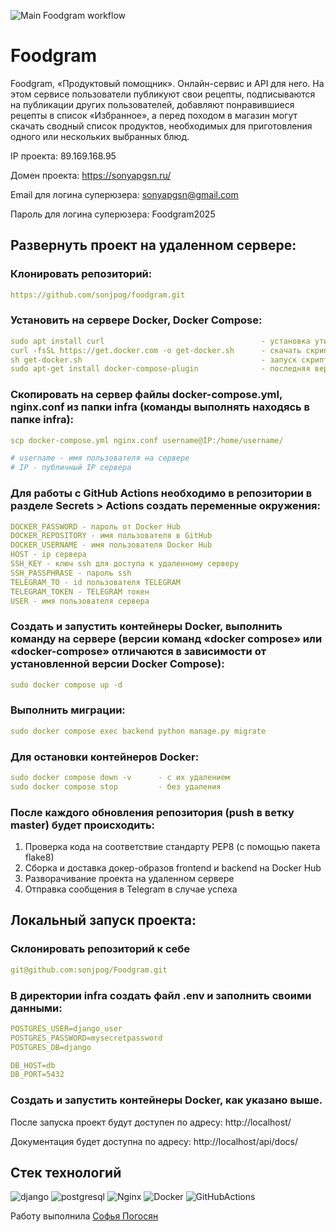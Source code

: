 ![Main Foodgram workflow ](https://github.com/sonjpog/foodgram/actions/workflows/main.yml/badge.svg)

#  Foodgram

Foodgram, «Продуктовый помощник». Онлайн-сервис и API для него. На этом сервисе пользователи публикуют свои рецепты, подписываются на публикации других пользователей, добавляют понравившиеся рецепты в список «Избранное», а перед походом в магазин могут скачать сводный список продуктов, необходимых для приготовления одного или нескольких выбранных блюд.

IP проекта: 89.169.168.95

Домен проекта: https://sonyapgsn.ru/

Email для логина суперюзера: sonyapgsn@gmail.com

Пароль для логина суперюзера: Foodgram2025


## Развернуть проект на удаленном сервере:

### Клонировать репозиторий:

```yaml
https://github.com/sonjpog/foodgram.git
```

### Установить на сервере Docker, Docker Compose:

```yaml
sudo apt install curl                                   - установка утилиты для скачивания файлов
curl -fsSL https://get.docker.com -o get-docker.sh      - скачать скрипт для установки
sh get-docker.sh                                        - запуск скрипта
sudo apt-get install docker-compose-plugin              - последняя версия docker compose
```

### Скопировать на сервер файлы docker-compose.yml, nginx.conf из папки infra (команды выполнять находясь в папке infra):

```yaml
scp docker-compose.yml nginx.conf username@IP:/home/username/

# username - имя пользователя на сервере
# IP - публичный IP сервера
```

### Для работы с GitHub Actions необходимо в репозитории в разделе Secrets > Actions создать переменные окружения:

```yaml
DOCKER_PASSWORD - пароль от Docker Hub
DOCKER_REPOSITORY - имя пользователя в GitHub
DOCKER_USERNAME - имя пользователя Docker Hub
HOST - ip сервера
SSH_KEY - ключ ssh для доступа к удаленному серверу
SSH_PASSPHRASE - пароль ssh
TELEGRAM_TO - id пользователя TELEGRAM
TELEGRAM_TOKEN - TELEGRAM токен
USER - имя пользователя сервера
```

### Создать и запустить контейнеры Docker, выполнить команду на сервере (версии команд «docker compose» или «docker-compose» отличаются в зависимости от установленной версии Docker Compose):

```yaml
sudo docker compose up -d
```

### Выполнить миграции:

```yaml
sudo docker compose exec backend python manage.py migrate
```

### Для остановки контейнеров Docker:

```yaml
sudo docker compose down -v      - с их удалением
sudo docker compose stop         - без удаления
```

### После каждого обновления репозитория (push в ветку master) будет происходить:

1. Проверка кода на соответствие стандарту PEP8 (с помощью пакета flake8)
2. Сборка и доставка докер-образов frontend и backend на Docker Hub
3. Разворачивание проекта на удаленном сервере
4. Отправка сообщения в Telegram в случае успеха

## Локальный запуск проекта:

### Склонировать репозиторий к себе

```yaml
git@github.com:sonjpog/Foodgram.git
```

### В директории infra создать файл .env и заполнить своими данными:

```yaml
POSTGRES_USER=django_user
POSTGRES_PASSWORD=mysecretpassword
POSTGRES_DB=django

DB_HOST=db
DB_PORT=5432
```

### Создать и запустить контейнеры Docker, как указано выше.

После запуска проект будут доступен по адресу: http://localhost/

Документация будет доступна по адресу: http://localhost/api/docs/

## Стек технологий

![django](https://camo.githubusercontent.com/5cc076a62f7189d22260996c9bec5ca6eef5e5b537f62e64b68e3028d0de29b5/68747470733a2f2f696d672e736869656c64732e696f2f62616467652f446a616e676f2d3039324532303f6c6f676f3d646a616e676f266c6f676f436f6c6f723d7768697465) ![postgresql](https://camo.githubusercontent.com/0c918464c578d8cd8f9be93baaabc8e84b94d8f03efe4e3f18799e2c3de395f8/68747470733a2f2f696d672e736869656c64732e696f2f62616467652f506f737467726553514c2d3333363739313f6c6f676f3d706f737467726573716c266c6f676f436f6c6f723d7768697465) ![Nginx](https://camo.githubusercontent.com/cd6eba769dc7617401e02baea47325fdd47b841c920acccca94f411020f9d507/68747470733a2f2f696d672e736869656c64732e696f2f62616467652f4e67696e782d3030393633393f6c6f676f3d6e67696e78266c6f676f436f6c6f723d7768697465) ![Docker](https://camo.githubusercontent.com/0bba72db052794db7b917abda181702a7af7d352e704868f8b0eef45304d7dcf/68747470733a2f2f696d672e736869656c64732e696f2f62616467652f446f636b65722d3234393645443f6c6f676f3d646f636b6572266c6f676f436f6c6f723d7768697465) ![GitHubActions](https://camo.githubusercontent.com/46ced4d91ace1d06b77689c0ba6d10688b02219fef3f21dfe8b0a95067ad16cf/68747470733a2f2f696d672e736869656c64732e696f2f62616467652f4769744875625f416374696f6e732d3230383846463f6c6f676f3d6769746875622d616374696f6e73266c6f676f436f6c6f723d7768697465)


Работу выполнила [Софья Погосян](https://github.com/sonjpog)
